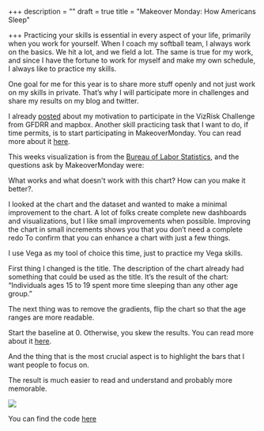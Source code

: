 +++
description = ""
draft = true
title = "Makeover Monday: How Americans Sleep"

+++
Practicing your skills is essential in every aspect of your life, primarily when you work for yourself. When I coach my softball team, I always work on the basics. We hit a lot, and we field a lot. The same is true for my work, and since I have the fortune to work for myself and make my own schedule, I always like to practice my skills.

One goal for me for this year is to share more stuff openly and not just work on my skills in private. That’s why I will participate more in challenges and share my results on my blog and twitter.

I already [posted](/articles/vizrisk-challenge-entry/) about my motivation to participate in the VizRisk Challenge from GFDRR and mapbox. Another skill practicing task that I want to do, if time permits, is to start participating in MakeoverMonday. You can read more about it [here](http://makeovermonday.co.uk/).

This weeks visualization is from the [Bureau of Labor Statistics](https://www.bls.gov/tus/charts/sleep.htm), and the questions ask by MakeoverMonday were:

What works and what doesn't work with this chart? How can you make it better?.

I looked at the chart and the dataset and wanted to make a minimal improvement to the chart. A lot of folks create complete new dashboards and visualizations, but I like small improvements when possible. Improving the chart in small increments shows you that you don’t need a complete redo To confirm that you can enhance a chart with just a few things.

I use Vega as my tool of choice this time, just to practice my Vega skills.

First thing I changed is the title. The description of the chart already had something that could be used as the title. It’s the result of the chart: “Individuals ages 15 to 19 spent more time sleeping than any other age group.”

The next thing was to remove the gradients, flip the chart so that the age ranges are more readable.

Start the baseline at 0. Otherwise, you skew the results. You can read more about it [here](https://flowingdata.com/2015/08/31/bar-chart-baselines-start-at-zero/).

And the thing that is the most crucial aspect is to highlight the bars that I want people to focus on.

The result is much easier to read and understand and probably more memorable.

![](https://res.cloudinary.com/civicvision/image/upload/v1559901980/milafrerichs.com/articles/sleep-times-america.png)

You can find the code [here](https://observablehq.com/@milafrerichs/makeover-monday)